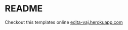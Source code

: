 # README

Checkout this templates online [edita-vaj.herokuapp.com](https://edita-vaj.herokuapp.com/)
